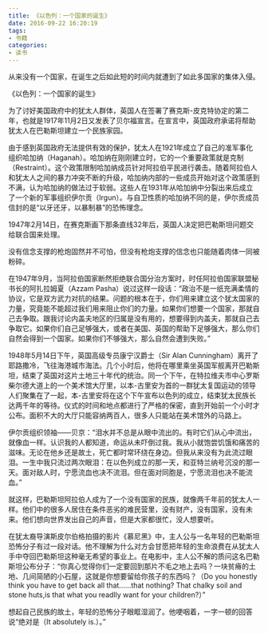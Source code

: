 ```yaml
---
title: 《以色列：一个国家的诞生》
date: 2016-09-22 16:20:19
tags:
- 书籍
categories:
- 读书
---
```


从来没有一个国家，在诞生之后如此短的时间内就遭到了如此多国家的集体入侵。

《以色列：一个国家的诞生》

为了讨好美国政府中的犹太人群体，英国人在签署了赛克斯-皮克特协定的第二年，也就是1917年11月2日又发表了贝尔福宣言。在宣言中，英国政府承诺将帮助犹太人在巴勒斯坦建立一个民族家园。

<!-- more -->

由于感到英国政府无法提供有效的保护，犹太人在1921年成立了自己的准军事化组织哈加纳（Haganah）。哈加纳在刚刚建立时，它的一个重要政策就是克制（Restraint）。这个政策限制哈加纳成员针对阿拉伯平民进行袭击。随着阿拉伯人和犹太人之间的暴力冲突不断的升级，哈加纳内部的一些成员开始对这个政策感到不满，认为哈加纳的做法过于软弱。这些人在1931年从哈加纳中分裂出来后成立了一个新的军事组织伊尔贡（Irgun）。与自卫性质的哈加纳不同的是，伊尔贡成员信封的是“以牙还牙，以暴制暴”的恐怖理念。

1947年2月14日，在赛克斯画下那条直线32年后，英国人决定把巴勒斯坦问题交给联合国来处理。

没有信念支撑的枪炮固然并不可怕，但没有枪炮支撑的信念也只能随着肉体一同被粉碎。

在1947年9月，当阿拉伯国家断然拒绝联合国分治方案时，时任阿拉伯国家联盟秘书长的阿扎拉姆夏（Azzam Pasha）说过这样一段话：“政治不是一纸充满柔情的协议，它是双方武力对抗的结果。问题的根本在于，你们用来建立这个犹太国家的力量，究竟能不能超过我们用来阻止你们的力量。如果你们想要一个国家，那就自己去争取。跟我讨论内盖夫地区的归属是没有用的，想要得到内盖夫，那就自己去争取它。如果你们自己足够强大，或者在美国、英国的帮助下足够强大，那么你们自然会得到一个国家。如果你们不够强大，那么自然会遭到失败。”

1948年5月14日下午，英国高级专员康宁汉爵士（Sir Alan Cunningham）离开了耶路撒冷，飞往海港城市海法。几个小时后，他将在哪里乘坐英国军舰离开巴勒斯坦，结束了英国对这片土地三十年代的统治。同一个下午，在特拉维夫市中心罗斯柴尔德大道上的一个美术馆大厅里，以本-古里安为首的一群犹太复国运动的领导人们聚集在了一起，本-古里安将在这个下午宣布以色列的成立，结束犹太民族长达两千年的等待。仪式的时间和地点都进行了严格的保密，直到开始前一个小时才公布。面积不大的大厅只能容纳两百人，很多人只能站在美术馆外的马路上。

伊尔贡组织领袖——贝京：“泪水并不总是从眼中流出的。有时它们从心中流出，就像血一样。认识我的人都知道，命运从未吓倒过我。我从小就饱尝饥饿和痛苦的滋味。无论在他乡还是故土，死亡都时常环绕在身边。但我从来没有为此流过眼泪。一生中我只流过两次眼泪：在以色列成立的那一天，和亚特兰纳号沉没的那一天。面对敌人时，宁愿流血也决不流泪。但在面对同胞是，宁愿流泪也决不能流血。”

就这样，巴勒斯坦阿拉伯人成为了一个没有国家的民族，就像两千年前的犹太人一样。他们中的很多人居住在条件恶劣的难民营里，没有财产，没有国家，没有未来。他们想向世界发出自己的声音，但是大家都很忙，没人想要听。

在犹太裔导演斯皮尔伯格拍摄的影片《慕尼黑》中，主人公与一名年轻的巴勒斯坦恐怖分子有过一段对话。他不理解为什么对方会甘愿把年轻的生命浪费在从犹太人手中夺回巴勒斯坦这种毫无希望的事业上。在电影中，主人公不解的质问这名巴勒斯坦公布分子：“你真心觉得你们一定要回到那片不毛之地上去吗？一块贫瘠的土地、几间简陋的小石屋，这就是你想要留给你孩子的东西吗？（Do you honestly think you have to get back all that……that nothing? That chalky soil and stone huts,is that what you readlly want for your children?）”

想起自己民族的故土，年轻的恐怖分子眼眶湿润了。他哽咽着，一字一顿的回答说“绝对是（It absolutely is.）。”
